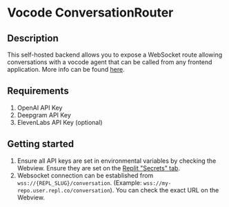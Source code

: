 # Vocode ConversationRouter
## Description
This self-hosted backend allows you to expose a WebSocket route allowing conversations with a vocode agent that can be called from any frontend application. More info can be found [here](https://docs.vocode.dev/react-quickstart#self-hosted).
## Requirements
1. OpenAI API Key
2. Deepgram API Key
3. ElevenLabs API Key (optional)
## Getting started
1. Ensure all API keys are set in environmental variables by checking the Webview. Ensure they are set on the [Replit "Secrets" tab](https://docs.replit.com/programming-ide/workspace-features/secrets).
2. Websocket connection can be established from `wss://{REPL_SLUG}/conversation`. (Example: `wss://my-repo.user.repl.co/conversation`). You can check the exact URL on the Webview.
